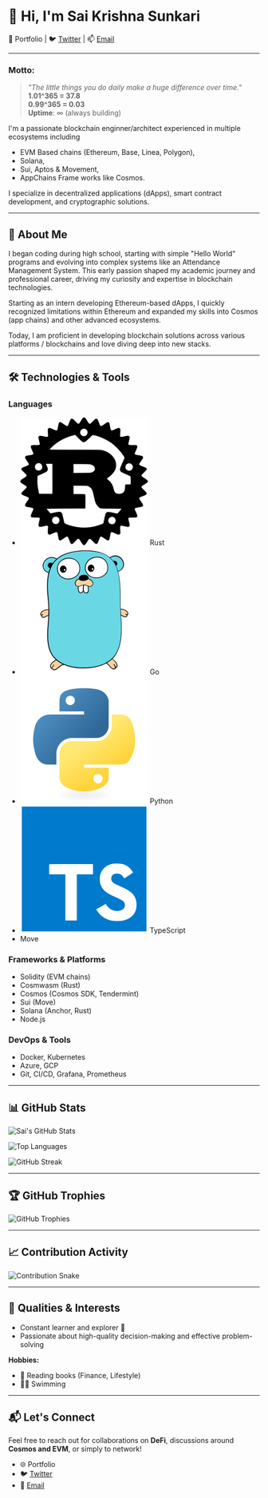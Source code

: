 # 👋 Hi, I'm Sai Krishna Sunkari

🔗  Portfolio | 🐦 [Twitter](https://twitter.com/saisunkari19) | 📫 [Email](mailto:saisunkari19@protonmail.com)

---
### Motto:

> <i>"The little things you do daily make a huge difference over time."</i>
> **1.01^365 = 37.8**   
> **0.99^365 = 0.03**  
> **Uptime**: ∞ (always building)

I'm a passionate blockchain enginner/architect  experienced in multiple ecosystems including 

- EVM Based chains (Ethereum, Base, Linea, Polygon), 
- Solana, 
- Sui, Aptos & Movement, 
- AppChains  Frame works like Cosmos. 

I specialize in decentralized applications (dApps), smart contract development, and cryptographic solutions.

---

## 🚀 About Me

I began coding during high school, starting with simple "Hello World" programs and evolving into complex systems like an Attendance Management System. This early passion shaped my academic journey and professional career, driving my curiosity and expertise in blockchain technologies.

Starting as an intern developing Ethereum-based dApps, I quickly recognized limitations within Ethereum and expanded my skills into Cosmos (app chains) and other advanced ecosystems.

Today, I am proficient in developing blockchain solutions across various platforms / blockchains and love diving deep into new stacks.

---

## 🛠️ Technologies & Tools

### Languages

* ![Rust](https://raw.githubusercontent.com/devicons/devicon/master/icons/rust/rust-plain.svg) Rust
* ![Go](https://raw.githubusercontent.com/devicons/devicon/master/icons/go/go-original.svg) Go
* ![Python](https://raw.githubusercontent.com/devicons/devicon/master/icons/python/python-original.svg) Python
* ![TypeScript](https://raw.githubusercontent.com/devicons/devicon/master/icons/typescript/typescript-original.svg) TypeScript
* Move

### Frameworks & Platforms

* Solidity (EVM chains)
* Cosmwasm (Rust) 
* Cosmos (Cosmos SDK, Tendermint)
* Sui (Move)
* Solana (Anchor, Rust)
* Node.js

### DevOps & Tools

* Docker, Kubernetes
* Azure, GCP
* Git, CI/CD, Grafana, Prometheus

---

## 📊 GitHub Stats

![Sai's GitHub Stats](https://github-readme-stats.vercel.app/api?username=saisunkari19\&show_icons=true\&theme=radical)

![Top Languages](https://github-readme-stats.vercel.app/api/top-langs?username=saisunkari19\&layout=compact)

![GitHub Streak](https://github-readme-streak-stats.herokuapp.com/?user=saisunkari19)

---

## 🏆 GitHub Trophies

![GitHub Trophies](https://github-profile-trophy.vercel.app/?username=saisunkari19)

---

## 📈 Contribution Activity

![Contribution Snake](https://github.com/saisunkari19/saisunkari19/blob/output/github-contribution-grid-snake.svg)

---

## 🌟 Qualities & Interests

* Constant learner and explorer 🚀
* Passionate about high-quality decision-making and effective problem-solving

**Hobbies:**

* 📖 Reading books (Finance, Lifestyle)
* 🏊‍♂️ Swimming

---

## 📬 Let's Connect

Feel free to reach out for collaborations on **DeFi**, discussions around **Cosmos and EVM**, or simply to network!

* 🌐 Portfolio
* 🐦 [Twitter](https://twitter.com/saisunkari19)
* 📧 [Email](mailto:saisunkari19@protonmail.com)
